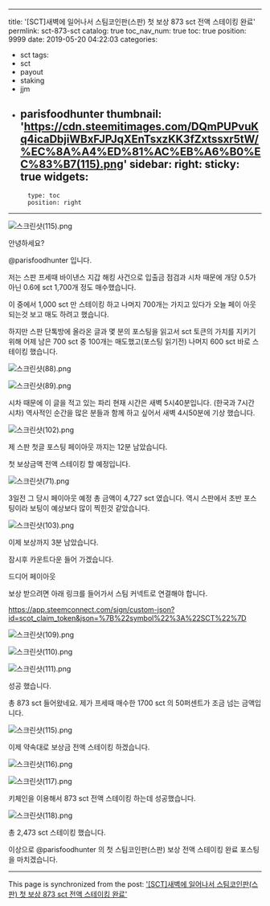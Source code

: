 
---
title: '[SCT]새벽에 일어나서 스팀코인판(스판) 첫 보상 873 sct 전액 스테이킹 완료'
permlink: sct-873-sct
catalog: true
toc_nav_num: true
toc: true
position: 9999
date: 2019-05-20 04:22:03
categories:
- sct
tags:
- sct
- payout
- staking
- jjm
- parisfoodhunter
thumbnail: 'https://cdn.steemitimages.com/DQmPUPvuKq4icaDbjiWBxFJPJqXEnTsxzKK3fZxtssxr5tW/%EC%8A%A4%ED%81%AC%EB%A6%B0%EC%83%B7(115).png'
sidebar:
    right:
        sticky: true
widgets:
    -
        type: toc
        position: right
---


![스크린샷(115).png](https://cdn.steemitimages.com/DQmPUPvuKq4icaDbjiWBxFJPJqXEnTsxzKK3fZxtssxr5tW/%EC%8A%A4%ED%81%AC%EB%A6%B0%EC%83%B7(115).png)

안녕하세요?

@parisfoodhunter 입니다.

저는 스판 프세때 바이낸스 지갑 해킹 사건으로 입출금 점검과 시차 때문에 개당 0.5가 아닌 0.6에 sct 1,700개 정도 매수했습니다.

이 중에서 1,000  sct  만 스테이킹 하고 나머지 700개는 가지고 있다가 오늘 페이 아웃 되는것 보고 매도 하려고 했습니다.

하지만 스판 단톡방에 올라온 글과 몇 분의 포스팅을 읽고서 sct 토큰의 가치를 지키기 위해 어제 남은 700 sct 중 100개는 매도했고(포스팅 읽기전) 나머지 600 sct 바로 스테이킹 했습니다.

![스크린샷(88).png](https://cdn.steemitimages.com/DQmY4DtDwEyJu5gTPsy8AMDV23MeLMZrsbzJfZJs666Ajpf/%EC%8A%A4%ED%81%AC%EB%A6%B0%EC%83%B7(88).png)

![스크린샷(89).png](https://cdn.steemitimages.com/DQmU2d668z76e9AoCptEs6hfz7UK83tCPmVUoNYXndYAvFL/%EC%8A%A4%ED%81%AC%EB%A6%B0%EC%83%B7(89).png)

시차 때문에 이 글을 적고 있는 파리 현재 시간은 새벽 5시40분입니다. (한국과 7시간 시차)   역사적인 순간을 많은 분들과 함께 하고 싶어서 새벽 4시50분에 기상 했습니다.  

![스크린샷(102).png](https://cdn.steemitimages.com/DQmdvG7qkUDt1Kqdq4cDREzNEgaSK4SWorsT9bjG3Ca24nz/%EC%8A%A4%ED%81%AC%EB%A6%B0%EC%83%B7(102).png)

제 스판 첫글 포스팅 페이아웃 까지는 12분 남았습니다.

첫 보상금액 전액 스테이킹 할 예정입니다.

![스크린샷(71).png](https://cdn.steemitimages.com/DQmR66VvzeUdQT6cQim4mwqwgjoz4kb2MxLaN2ejJc2963u/%EC%8A%A4%ED%81%AC%EB%A6%B0%EC%83%B7(71).png)

3일전 그 당시 페이아웃 예정 총 금액이 4,727 sct 였습니다.  역시 스판에서 초반 포스팅이라 보팅이 예상보다 많이 찍힌것 같았습니다.

![스크린샷(103).png](https://cdn.steemitimages.com/DQmP1uRKLoKKy2Dy1wqHiRPbcFcoB6xoxQogAwsnufFQcsE/%EC%8A%A4%ED%81%AC%EB%A6%B0%EC%83%B7(103).png)

이제 보상까지 3분 남았습니다.  

잠시후 카운트다운 들어 가겠습니다.

드디어 페이아웃

보상 받으려면 아래 링크를 들어가서 스팀 커넥트로 연결해야 합니다.

https://app.steemconnect.com/sign/custom-json?id=scot_claim_token&json=%7B%22symbol%22%3A%22SCT%22%7D


![스크린샷(109).png](https://cdn.steemitimages.com/DQmcb7A7oRDfE4f1BrGLvAyr9WYU3Kx67HRWsCkDxN8iyD5/%EC%8A%A4%ED%81%AC%EB%A6%B0%EC%83%B7(109).png)

![스크린샷(110).png](https://cdn.steemitimages.com/DQmQPWQ8hcRmkWa1GuGApqAUVkzj5FivUh36R7PbrLMPnP6/%EC%8A%A4%ED%81%AC%EB%A6%B0%EC%83%B7(110).png)

![스크린샷(111).png](https://cdn.steemitimages.com/DQmeptMuSVeQYmKZNBocDDGLc1rFD93sgSHPzJVFE9YAHgR/%EC%8A%A4%ED%81%AC%EB%A6%B0%EC%83%B7(111).png)

성공 했습니다.

총 873 sct 들어왔네요. 제가 프세때 매수한 1700 sct 의 50퍼센트가  조금 넘는 금액입니다.

![스크린샷(115).png](https://cdn.steemitimages.com/DQmPUPvuKq4icaDbjiWBxFJPJqXEnTsxzKK3fZxtssxr5tW/%EC%8A%A4%ED%81%AC%EB%A6%B0%EC%83%B7(115).png)

이제 약속대로 보상금 전액 스테이킹 하겠습니다.

![스크린샷(116).png](https://cdn.steemitimages.com/DQmbsYAPCGL7PqZqrCBbQTXn6DTTGJKdesdNXAcfP44QwQp/%EC%8A%A4%ED%81%AC%EB%A6%B0%EC%83%B7(116).png)

![스크린샷(117).png](https://cdn.steemitimages.com/DQmebRngDUCspQVXsETsRMGEfz6zcUBhgRmdoJSc5sMk77s/%EC%8A%A4%ED%81%AC%EB%A6%B0%EC%83%B7(117).png)

키체인을 이용해서 873 sct 전액 스테이킹 하는데 성공했습니다.

![스크린샷(118).png](https://cdn.steemitimages.com/DQmUZHDL82zU1Zmeu9kQAurPV55aGGCF6rS9GhkjEubHGXr/%EC%8A%A4%ED%81%AC%EB%A6%B0%EC%83%B7(118).png)

총 2,473 sct 스테이킹 했습니다.

이상으로 @parisfoodhunter 의 첫 스팀코인판(스판) 보상 전액 스테이킹 완료 포스팅을 마치겠습니다.

- - -

This page is synchronized from the post: ['[SCT]새벽에 일어나서 스팀코인판(스판) 첫 보상 873 sct 전액 스테이킹 완료'](https://steemit.com/@parisfoodhunter/sct-873-sct)
